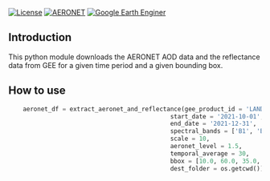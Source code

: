 [![License](https://img.shields.io/badge/License-MIT-yellow.svg)](https://opensource.org/licenses/MIT)
[![AERONET](https://img.shields.io/badge/AERONET-blue)](https://aeronet.gsfc.nasa.gov/cgi-bin/webtool_aod_v3)
[![Google Earth Enginer](https://img.shields.io/badge/Google_Earth_Engine-orange)](https://developers.google.com/earth-engine/datasets/catalog)

## Introduction

This python module downloads the AERONET AOD data and the reflectance data from GEE for a given time period and a given bounding box.

## How to use
```python
    aeronet_df = extract_aeronet_and_reflectance(gee_product_id = 'LANDSAT/LC08/C02/T1_TOA', 
                                             start_date = '2021-10-01', 
                                             end_date = '2021-12-31',
                                             spectral_bands = ['B1', 'B5'],
                                             scale = 10, 
                                             aeronet_level = 1.5, 
                                             temporal_average = 30,
                                             bbox = [10.0, 60.0, 35.0, 90.0], 
                                             dest_folder = os.getcwd())
```
